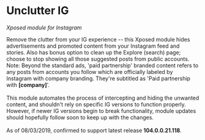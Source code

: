 # Unclutter IG
*Xposed module for Instagram*

Remove the clutter from your IG experience -- this Xposed module hides advertisements and promoted content from your Instagram feed and stories.
Also has bonus option to clean up the Explore (search) page; choose to stop showing all those suggested posts from public accounts.
&nbsp;  
Note: Beyond the standard ads, 'paid partnership' branded content refers to any posts from accounts you follow which are officially labeled by Instagram with company branding.  They're subtitled as 'Paid partnership with **[company]**'.  
&nbsp;  
This module automates the process of intercepting and hiding the unwanted content, and shouldn't rely on specific IG versions to function properly.  
However, if newer IG versions begin to break functionality, module updates should hopefully follow soon to keep up with the changes.  
&nbsp;  
As of 08/03/2019, confirmed to support latest release **104.0.0.21.118**.
